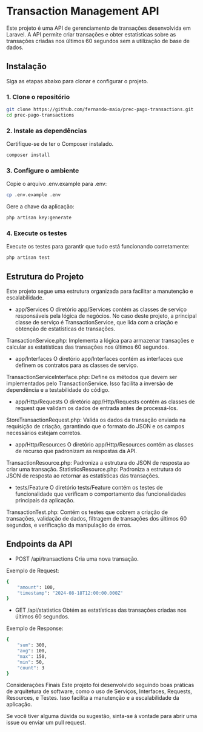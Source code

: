# Transaction Management API

Este projeto é uma API de gerenciamento de transações desenvolvida em Laravel. A API permite criar transações e obter estatísticas sobre as transações criadas nos últimos 60 segundos sem a utilização de base de dados.

## Instalação

Siga as etapas abaixo para clonar e configurar o projeto.

### 1. Clone o repositório

```bash
git clone https://github.com/fernando-maio/prec-pago-transactions.git
cd prec-pago-transactions
```

### 2. Instale as dependências

Certifique-se de ter o Composer instalado.

```bash
composer install
```

### 3. Configure o ambiente

Copie o arquivo .env.example para .env:

```bash
cp .env.example .env
```

Gere a chave da aplicação:
```bash
php artisan key:generate
```

### 4. Execute os testes

Execute os testes para garantir que tudo está funcionando corretamente:

```bash
php artisan test
```

## Estrutura do Projeto

Este projeto segue uma estrutura organizada para facilitar a manutenção e escalabilidade.

- app/Services
O diretório app/Services contém as classes de serviço responsáveis pela lógica de negócios. No caso deste projeto, a principal classe de serviço é TransactionService, que lida com a criação e obtenção de estatísticas de transações.

TransactionService.php: Implementa a lógica para armazenar transações e calcular as estatísticas das transações nos últimos 60 segundos.

- app/Interfaces
O diretório app/Interfaces contém as interfaces que definem os contratos para as classes de serviço.

TransactionServiceInterface.php: Define os métodos que devem ser implementados pelo TransactionService. Isso facilita a inversão de dependência e a testabilidade do código.

- app/Http/Requests
O diretório app/Http/Requests contém as classes de request que validam os dados de entrada antes de processá-los.

StoreTransactionRequest.php: Valida os dados da transação enviada na requisição de criação, garantindo que o formato do JSON e os campos necessários estejam corretos.

- app/Http/Resources
O diretório app/Http/Resources contém as classes de recurso que padronizam as respostas da API.

TransactionResource.php: Padroniza a estrutura do JSON de resposta ao criar uma transação.
StatisticsResource.php: Padroniza a estrutura do JSON de resposta ao retornar as estatísticas das transações.

- tests/Feature
O diretório tests/Feature contém os testes de funcionalidade que verificam o comportamento das funcionalidades principais da aplicação.

TransactionTest.php: Contém os testes que cobrem a criação de transações, validação de dados, filtragem de transações dos últimos 60 segundos, e verificação da manipulação de erros.

## Endpoints da API
- POST /api/transactions
Cria uma nova transação.

Exemplo de Request:
```bash
{
    "amount": 100,
    "timestamp": "2024-08-18T12:00:00.000Z"
}
```

- GET /api/statistics
Obtém as estatísticas das transações criadas nos últimos 60 segundos.

Exemplo de Response:
```bash
{
    "sum": 300,
    "avg": 100,
    "max": 150,
    "min": 50,
    "count": 3
}
```


Considerações Finais
Este projeto foi desenvolvido seguindo boas práticas de arquitetura de software, como o uso de Serviços, Interfaces, Requests, Resources, e Testes. Isso facilita a manutenção e a escalabilidade da aplicação.

Se você tiver alguma dúvida ou sugestão, sinta-se à vontade para abrir uma issue ou enviar um pull request.